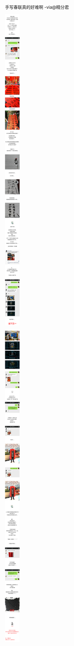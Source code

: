手写春联真的好难啊 -via@精分君

![913484fc5ccd40e0913816fe89322cfc.jpg](https://raw.githubusercontent.com/wxlzmt/cdn1/master/ext/qw/groups/30057/913484fc5ccd40e0913816fe89322cfc.jpg)

![724d2b4f6fe54b648984e6949a1a4b64.jpg](https://raw.githubusercontent.com/wxlzmt/cdn1/master/ext/qw/groups/30057/724d2b4f6fe54b648984e6949a1a4b64.jpg)

